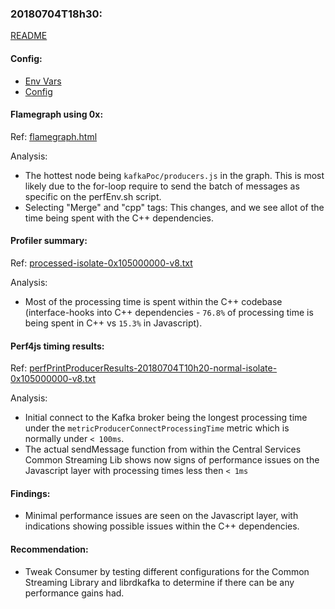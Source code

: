 ### 20180704T18h30:

[README](../README.md)

#### Config:

- [Env Vars](./perfEnv.sh)
- [Config](./config.json)

#### Flamegraph using 0x:
Ref: [flamegraph.html](./flamegraph.html)

Analysis:
- The hottest node being `kafkaPoc/producers.js` in the graph. This is most likely due to the for-loop require to send the batch of messages as specific on the perfEnv.sh script.
- Selecting "Merge" and "cpp" tags: This changes, and we see allot of the time being spent with the C++ dependencies.

#### Profiler summary: 
Ref: [processed-isolate-0x105000000-v8.txt](./processed-isolate-0x105000000-v8.txt)

Analysis:
- Most of the processing time is spent within the C++ codebase (interface-hooks into C++ dependencies - `76.8%` of processing time is being spent in C++ vs `15.3%` in Javascript).

#### Perf4js timing results: 
Ref: [perfPrintProducerResults-20180704T10h20-normal-isolate-0x105000000-v8.txt](./perfPrintProducerResults-20180704T10h20-normal-isolate-0x105000000-v8.txt)

Analysis:
- Initial connect to the Kafka broker being the longest processing time under the `metricProducerConnectProcessingTime` metric which is normally under `< 100ms`.
- The actual sendMessage function from within the Central Services Common Streaming Lib shows now signs of performance issues on the Javascript layer with processing times less then `< 1ms`

#### Findings:
- Minimal performance issues are seen on the Javascript layer, with indications showing possible issues within the C++ dependencies.

#### Recommendation:
- Tweak Consumer by testing different configurations for the Common Streaming Library and librdkafka to determine if there can be any performance gains had.
